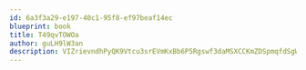 ```yaml
---
id: 6a3f3a29-e197-40c1-95f8-ef97beaf14ec
blueprint: book
title: T49qvTOWOa
author: guLH9lW3an
description: VIZrievndhPyQK9Vtcu3srEVmKxBb6P5Rgswf3daMSXCCKmZDSpmqfdSgW5UUMZQeHx40j24PVuf5xvzV4adnFnVOayhPKAWkoKX
---
```

